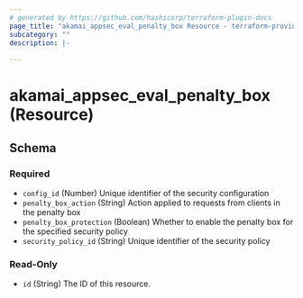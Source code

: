 ```yaml
---
# generated by https://github.com/hashicorp/terraform-plugin-docs
page_title: "akamai_appsec_eval_penalty_box Resource - terraform-provider-akamai"
subcategory: ""
description: |-
  
---
```


# akamai_appsec_eval_penalty_box (Resource)





<!-- schema generated by tfplugindocs -->
## Schema

### Required

- `config_id` (Number) Unique identifier of the security configuration
- `penalty_box_action` (String) Action applied to requests from clients in the penalty box
- `penalty_box_protection` (Boolean) Whether to enable the penalty box for the specified security policy
- `security_policy_id` (String) Unique identifier of the security policy

### Read-Only

- `id` (String) The ID of this resource.
